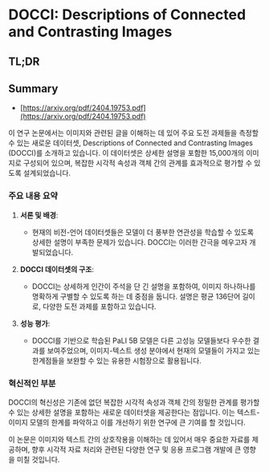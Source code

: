 # DOCCI: Descriptions of Connected and Contrasting Images
## TL;DR
## Summary
- [https://arxiv.org/pdf/2404.19753.pdf](https://arxiv.org/pdf/2404.19753.pdf)

이 연구 논문에서는 이미지와 관련된 글을 이해하는 데 있어 주요 도전 과제들을 측정할 수 있는 새로운 데이터셋, Descriptions of Connected and Contrasting Images (DOCCI)를 소개하고 있습니다. 이 데이터셋은 상세한 설명을 포함한 15,000개의 이미지로 구성되어 있으며, 복잡한 시각적 속성과 객체 간의 관계를 효과적으로 평가할 수 있도록 설계되었습니다.

### 주요 내용 요약

1. **서론 및 배경**:
   - 현재의 비전-언어 데이터셋들은 모델이 더 풍부한 연관성을 학습할 수 있도록 상세한 설명이 부족한 문제가 있습니다. DOCCI는 이러한 간극을 메우고자 개발되었습니다.

2. **DOCCI 데이터셋의 구조**:
   - DOCCI는 상세하게 인간이 주석을 단 긴 설명을 포함하여, 이미지 하나하나를 명확하게 구별할 수 있도록 하는 데 중점을 둡니다. 설명은 평균 136단어 길이로, 다양한 도전 과제를 포함하고 있습니다.

3. **성능 평가**:
   - DOCCI를 기반으로 학습된 PaLI 5B 모델은 다른 고성능 모델들보다 우수한 결과를 보여주었으며, 이미지-텍스트 생성 분야에서 현재의 모델들이 가지고 있는 한계점들을 보완할 수 있는 유용한 시험장으로 활용됩니다.

### 혁신적인 부분
DOCCI의 혁신성은 기존에 없던 복잡한 시각적 속성과 객체 간의 정밀한 관계를 평가할 수 있는 상세한 설명을 포함하는 새로운 데이터셋을 제공한다는 점입니다. 이는 텍스트-이미지 모델의 한계를 파악하고 이를 개선하기 위한 연구에 큰 기여를 할 것입니다.

이 논문은 이미지와 텍스트 간의 상호작용을 이해하는 데 있어서 매우 중요한 자료를 제공하며, 향후 시각적 자료 처리와 관련된 다양한 연구 및 응용 프로그램 개발에 큰 영향을 미칠 것입니다.